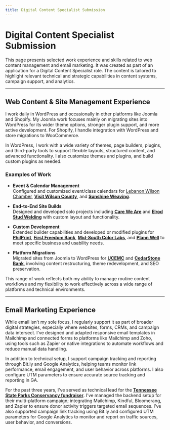 ```yaml
---
title: Digital Content Specialist Submission
---
```


# Digital Content Specialist Submission

This page presents selected work experience and skills related to web content management and email marketing. It was created as part of an application for a Digital Content Specialist role. The content is tailored to highlight relevant technical and strategic capabilities in content systems, campaign support, and analytics.

---

## Web Content & Site Management Experience

I work daily in WordPress and occasionally in other platforms like Joomla and Shopify. My Joomla work focuses mainly on migrating sites into WordPress for its wider theme options, stronger plugin support, and more active development. For Shopify, I handle integration with WordPress and store migrations to WooCommerce.

In WordPress, I work with a wide variety of themes, page builders, plugins, and third-party tools to support flexible layouts, structured content, and advanced functionality. I also customize themes and plugins, and build custom plugins as needed.

### Examples of Work

- **Event & Calendar Management**  
  Configured and customized event/class calendars for <a href="https://lebanonwilsonchamber.com/events/" target="_blank" rel="noopener">Lebanon Wilson Chamber</a>, [**Visit Wilson County**](https://visitwilsoncounty.com/), and [**Sunshine Weaving**](https://sunshineweaving.com/product-category/class/).

- **End-to-End Site Builds**  
  Designed and developed solo projects including [**Care We Are**](https://careweare.com) and [**Elrod Stud Welding**](https://elrodstudwelding.com) with custom layout and functionality.

- **Custom Development**  
  Extended builder capabilities and developed or modified plugins for [**PhilPrint**](https://philprint.com), [**First Freedom Bank**](https://firstfreedombank.com), [**Mid-South Color Labs**](https://midsouthcolor.com/), and [**Plann Well**](https://plannwell.com/) to meet specific business and usability needs.

- **Platform Migrations**  
  Migrated sites from Joomla to WordPress for [**UCEMC**](https://ucemc.com) and [**CedarStone Bank**](https://cedarstonebank.com), involving content restructuring, theme redevelopment, and SEO preservation.


This range of work reflects both my ability to manage routine content workflows and my flexibility to work effectively across a wide range of platforms and technical environments.

---

## Email Marketing Experience

While email isn’t my sole focus, I regularly support it as part of broader digital strategies, especially where websites, forms, CRMs, and campaign data intersect. I’ve designed and adapted responsive email templates in Mailchimp and connected forms to platforms like Mailchimp and Zoho, using tools such as Zapier or native integrations to automate workflows and reduce manual data handling.

In addition to technical setup, I support campaign tracking and reporting through Bit.ly and Google Analytics, helping teams monitor link performance, email engagement, and user behavior across platforms. I also configure UTM parameters to ensure accurate source tracking and reporting in GA.

For the past three years, I’ve served as technical lead for the [**Tennessee State Parks Conservancy fundraiser**](https://tnstateparksconservancy.org/my-tn-state-park-fundraiser/). I’ve managed the backend setup for their multi-platform campaign; integrating Mailchimp, Kindful, Bloomerang, and Zapier to ensure donor activity triggers targeted email sequences. I’ve also supported campaign link tracking using Bit.ly and configured UTM parameters for Google Analytics to monitor and report on traffic sources, user behavior, and conversions.

